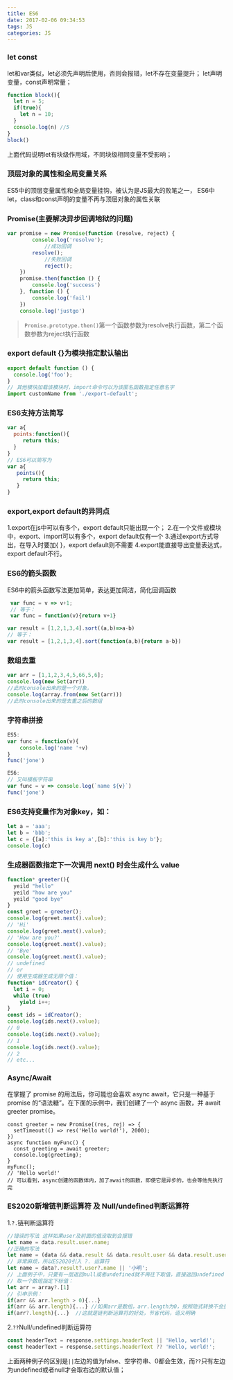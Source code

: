 ```yaml
---
title: ES6
date: 2017-02-06 09:34:53
tags: JS
categories: JS
---
```


### let  const
let和var类似，let必须先声明后使用，否则会报错，let不存在变量提升；
let声明变量，const声明常量；
```js
function block(){
  let n = 5;
  if(true){
    let n = 10;
  }
  console.log(n) //5
}
block()
```
上面代码说明let有块级作用域，不同块级相同变量不受影响；

### 顶层对象的属性和全局变量关系
ES5中的顶层变量属性和全局变量挂钩，被认为是JS最大的败笔之一，
ES6中let，class和const声明的变量不再与顶层对象的属性关联


### Promise(主要解决异步回调地狱的问题)
```js
var promise = new Promise(function (resolve, reject) {
        console.log('resolve');
    		//成功回调
        resolve();
		    //失败回调
		    reject();
    })
    promise.then(function () {
        console.log('success')
    }, function () {
        console.log('fail')
    })
    console.log('justgo')
```
> `Promise.prototype.then()`第一个函数参数为resolve执行函数，第二个函数参数为reject执行函数

### export default {}为模块指定默认输出
```js
export default function () {
  console.log('foo');
}
// 其他模块加载该模块时，import命令可以为该匿名函数指定任意名字
import customName from './export-default';
```

### ES6支持方法简写
```javascript
var a{
  points:function(){
     return this;
  }
}
// ES6可以简写为
var a{
   points(){
     return this;
   }
}
```

### export,export default的异同点
1.export在js中可以有多个，export default只能出现一个；
2.在一个文件或模块中，export、import可以有多个，export default仅有一个
3.通过export方式导出，在导入时要加{ }，export default则不需要
4.export能直接导出变量表达式，export default不行。

### ES6的箭头函数
ES6中的箭头函数写法更加简单，表达更加简洁，简化回调函数
```js
 var func = v => v+1;
 // 等于：
 var func = function(v){return v+1}

var result = [1,2,1,3,4].sort((a,b)=>a-b)
// 等于：
var result = [1,2,1,3,4].sort(function(a,b){return a-b})
```

### 数组去重
```js
var arr = [1,1,2,3,4,5,66,5,6];
console.log(new Set(arr))
//此时console出来的是一个对象，
console.log(array.from(new Set(arr)))
//此时console出来的是去重之后的数组
```

### 字符串拼接
```js
ES5:
var func = function(v){
	console.log('name '+v)
}
func('jone')

ES6:
// 又叫模板字符串
var func = v => console.log(`name ${v}`)
func('jone')
```

### ES6支持变量作为对象key，如：
```js
let a = 'aaa';
let b = 'bbb';
let c = {[a]:'this is key a',[b]:'this is key b'};
console.log(c)
```

### 生成器函数指定下一次调用 next() 时会生成什么 value
```js
function* greeter(){
  yeild "hello"
  yeild "how are you"
  yeild "good bye"
}
const greet = greeter();
console.log(greet.next().value);
// 'Hi'
console.log(greet.next().value);
// 'How are you?'
console.log(greet.next().value);
// 'Bye'
console.log(greet.next().value);
// undefined
// or
// 使用生成器生成无限个值：
function* idCreator() {
  let i = 0;
  while (true)
    yield i++;
}
const ids = idCreator();
console.log(ids.next().value);
// 0
console.log(ids.next().value);
// 1
console.log(ids.next().value);
// 2
// etc...
```

### Async/Await
在掌握了 promise 的用法后，你可能也会喜欢 async await，它只是一种基于 promise 的“语法糖”。在下面的示例中，我们创建了一个 async 函数，并 await greeter promise。
```ES6
const greeter = new Promise((res, rej) => {
  setTimeout(() => res('Hello world!'), 2000);
})
async function myFunc() {
  const greeting = await greeter;
  console.log(greeting);
}
myFunc();
// 'Hello world!'
// 可以看到，async创建的函数体内，加了await的函数，即使它是异步的，也会等他先执行完
```

### ES2020新增链判断运算符 及 Null/undefined判断运算符
1.`?.`链判断运算符
```js
//错误的写法 这样如果user及前面的值没取到会报错
let name = data.result.user.name;
//正确的写法
let name = (data && data.result && data.result.user && data.result.user.name) || '小明';
// 非常麻烦，所以ES2020引入 ?. 运算符
let name = data?.result?.user?.name || '小明';
// 上面例子中，只要有一层返回null或者undefined就不再往下取值，直接返回undefined
// 取一个数组指定下标值：
let arr = array?.[1]
// 引申示例：
if(arr && arr.length > 0){...}
if(arr && arr.length){...} //如果arr是数组，arr.length为0，按照隐式转换不会执行里面代码，所以不需要判断 > 0 
if(arr?.length){...}  //这就是链判断运算符的好处，节省代码，语义明确
```

2.`??`Null/undefined判断运算符

```js
const headerText = response.settings.headerText || 'Hello, world!';
const headerText = response.settings.headerText ?? 'Hello, world!';
```
上面两种例子的区别是`||`左边的值为false、空字符串、0都会生效，而`??`只有左边为undefined或者null才会取右边的默认值；

### 